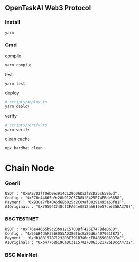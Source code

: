 ## OpenTaskAI Web3 Protocol
### Install
```sh
yarn
```
### Cmd
compile
```sh
yarn compile
```
test
```sh
yarn test
```
deploy

```sh
# scripts/deploy.ts
yarn deploy
```
verify
```sh
# scripts/verify.ts
yarn verify
```
clean cache
```sh
npx hardhat clean
```

# Chain Node

### Goerli
```
USDT : "0xbA27D2ff0eD0e3914C129606DE2f8cD25c659b5d",
Config : "0xF76e44665b9c20b912C57D0BfF425E74FBdeB658",
Payment : "0x93Ca7fb4BA6d6Bb025c2C09af80291495a6Bf81F",
AIOriginals : "0x79504C748cfCFA64e0E12aA616e57ce535EA3707",
```
###

### BSCTESTNET
```
USDT : "0xF76e44665b9c20b912C57D0BfF425E74FBdeB658",
Config : "0x55bB4dAF3568055AD386fbcDa86d6a407961fB73",
Payment : "0xdb188157871232D3E791B766ecFB4855086097aE",
AIOriginals : "0xb47768e196aDC31157027006352172610ccA4732",
```

### BSC MainNet
```

```
